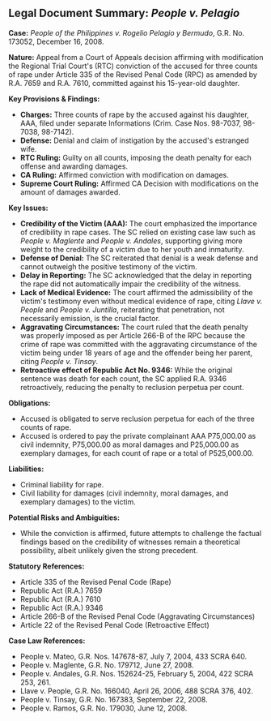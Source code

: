 ## Legal Document Summary: *People v. Pelagio*

**Case:** *People of the Philippines v. Rogelio Pelagio y Bermudo*, G.R. No. 173052, December 16, 2008.

**Nature:** Appeal from a Court of Appeals decision affirming with modification the Regional Trial Court's (RTC) conviction of the accused for three counts of rape under Article 335 of the Revised Penal Code (RPC) as amended by R.A. 7659 and R.A. 7610, committed against his 15-year-old daughter.

**Key Provisions & Findings:**

*   **Charges:** Three counts of rape by the accused against his daughter, AAA, filed under separate Informations (Crim. Case Nos. 98-7037, 98-7038, 98-7142).
*   **Defense:** Denial and claim of instigation by the accused's estranged wife.
*   **RTC Ruling:** Guilty on all counts, imposing the death penalty for each offense and awarding damages.
*   **CA Ruling:** Affirmed conviction with modification on damages.
*   **Supreme Court Ruling:** Affirmed CA Decision with modifications on the amount of damages awarded.

**Key Issues:**

*   **Credibility of the Victim (AAA):** The court emphasized the importance of credibility in rape cases. The SC relied on existing case law such as *People v. Maglente* and *People v. Andales*, supporting giving more weight to the credibility of a victim due to her youth and inmaturity.
*   **Defense of Denial:** The SC reiterated that denial is a weak defense and cannot outweigh the positive testimony of the victim.
*   **Delay in Reporting:** The SC acknowledged that the delay in reporting the rape did not automatically impair the credibility of the witness.
*   **Lack of Medical Evidence:** The court affirmed the admissibility of the victim's testimony even without medical evidence of rape, citing *Llave v. People* and *People v. Juntilla*, reiterating that penetration, not necessarily emission, is the crucial factor.
*   **Aggravating Circumstances:** The court ruled that the death penalty was properly imposed as per Article 266-B of the RPC because the crime of rape was committed with the aggravating circumstance of the victim being under 18 years of age and the offender being her parent, citing *People v. Tinsay*.
*   **Retroactive effect of Republic Act No. 9346:** While the original sentence was death for each count, the SC applied R.A. 9346 retroactively, reducing the penalty to reclusion perpetua per count.

**Obligations:**

*   Accused is obligated to serve reclusion perpetua for each of the three counts of rape.
*   Accused is ordered to pay the private complainant AAA P75,000.00 as civil indemnity, P75,000.00 as moral damages and P25,000.00 as exemplary damages, for each count of rape or a total of P525,000.00.

**Liabilities:**

*   Criminal liability for rape.
*   Civil liability for damages (civil indemnity, moral damages, and exemplary damages) to the victim.

**Potential Risks and Ambiguities:**

*   While the conviction is affirmed, future attempts to challenge the factual findings based on the credibility of witnesses remain a theoretical possibility, albeit unlikely given the strong precedent.

**Statutory References:**

*   Article 335 of the Revised Penal Code (Rape)
*   Republic Act (R.A.) 7659
*   Republic Act (R.A.) 7610
*   Republic Act (R.A.) 9346
*   Article 266-B of the Revised Penal Code (Aggravating Circumstances)
*   Article 22 of the Revised Penal Code (Retroactive Effect)

**Case Law References:**

*   People v. Mateo, G.R. Nos. 147678-87, July 7, 2004, 433 SCRA 640.
*   People v. Maglente, G.R. No. 179712, June 27, 2008.
*   People v. Andales, G.R. Nos. 152624-25, February 5, 2004, 422 SCRA 253, 261.
*   Llave v. People, G.R. No. 166040, April 26, 2006, 488 SCRA 376, 402.
*   People v. Tinsay, G.R. No. 167383, September 22, 2008.
*   People v. Ramos, G.R. No. 179030, June 12, 2008.

